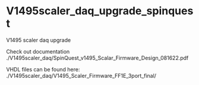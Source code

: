 # V1495scaler_daq_upgrade_spinquest
V1495 scaler daq upgrade 

Check out documentation
  ./V1495scaler_daq/SpinQuest_v1495_Scalar_Firmware_Design_081622.pdf
  
VHDL files can be found here:
  ./V1495scaler_daq/V1495_Scaler_Firmware_FF1E_3port_final/
